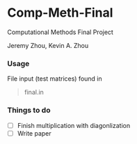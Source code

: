 # Comp-Meth-Final
Computational Methods Final Project

Jeremy Zhou, Kevin A. Zhou

### Usage
File input (test matrices) found in 
>final.in

### Things to do
- [ ] Finish multiplication with diagonlization
- [ ] Write paper
